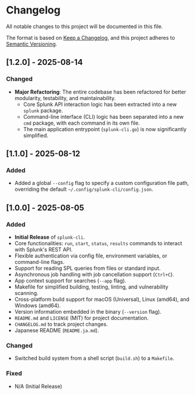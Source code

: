 # Changelog

All notable changes to this project will be documented in this file.

The format is based on [Keep a Changelog](https://keepachangelog.com/en/1.0.0/),
and this project adheres to [Semantic Versioning](https://semver.org/spec/v2.0.0.html).

## [1.2.0] - 2025-08-14

### Changed

- **Major Refactoring**: The entire codebase has been refactored for better modularity, testability, and maintainability.
  - Core Splunk API interaction logic has been extracted into a new `splunk` package.
  - Command-line interface (CLI) logic has been separated into a new `cmd` package, with each command in its own file.
  - The main application entrypoint (`splunk-cli.go`) is now significantly simplified.

## [1.1.0] - 2025-08-12

### Added

- Added a global `--config` flag to specify a custom configuration file path, overriding the default `~/.config/splunk-cli/config.json`.

## [1.0.0] - 2025-08-05

### Added

- **Initial Release** of `splunk-cli`.
- Core functionalities: `run`, `start`, `status`, `results` commands to interact with Splunk's REST API.
- Flexible authentication via config file, environment variables, or command-line flags.
- Support for reading SPL queries from files or standard input.
- Asynchronous job handling with job cancellation support (`Ctrl+C`).
- App context support for searches (`--app` flag).
- Makefile for simplified building, testing, linting, and vulnerability scanning.
- Cross-platform build support for macOS (Universal), Linux (amd64), and Windows (amd64).
- Version information embedded in the binary (`--version` flag).
- `README.md` and `LICENSE` (MIT) for project documentation.
- `CHANGELOG.md` to track project changes.
- Japanese README (`README.ja.md`).

### Changed

- Switched build system from a shell script (`build.sh`) to a `Makefile`.

### Fixed

- N/A (Initial Release)
